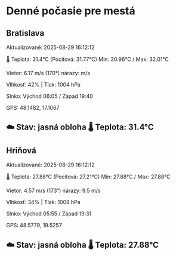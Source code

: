 ﻿# Denné počasie pre mestá

## Bratislava
Aktualizované: 2025-08-29 16:12:12

🌡️ Teplota: 31.4°C 
(Pocitová: 31.77°C)
Min: 30.96°C / Max: 32.01°C

Vietor: 6.17 m/s    (170°) 
nárazy:  m/s

Vlhkosť: 42% | Tlak: 1004 hPa

Slnko: Východ 06:05 / Západ 19:40

GPS: 48.1482, 17.1067

☁️ Stav: jasná obloha        🌡️ Teplota: 31.4°C
---

## Hriňová
Aktualizované: 2025-08-29 16:12:12

🌡️ Teplota: 27.88°C 
(Pocitová: 27.21°C)
Min: 27.88°C / Max: 27.88°C

Vietor: 4.57 m/s (173°)
nárazy: 9.5 m/s

Vlhkosť: 34% | Tlak: 1008 hPa

Slnko: Východ 05:55 / Západ 19:31

GPS: 48.5779, 19.5257

☁️ Stav: jasná obloha        🌡️ Teplota: 27.88°C
---
